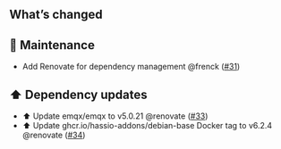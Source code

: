 ## What’s changed

## 🧰 Maintenance

- Add Renovate for dependency management @frenck ([#31](https://github.com/hassio-addons/addon-emqx/pull/31))

## ⬆️ Dependency updates

- ⬆️ Update emqx/emqx to v5.0.21 @renovate ([#33](https://github.com/hassio-addons/addon-emqx/pull/33))
- ⬆️ Update ghcr.io/hassio-addons/debian-base Docker tag to v6.2.4 @renovate ([#34](https://github.com/hassio-addons/addon-emqx/pull/34))
